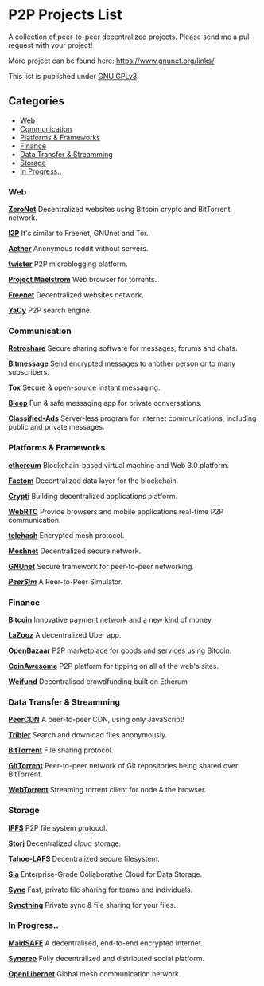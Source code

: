 # P2P Projects List

A collection of peer-to-peer decentralized projects.
Please send me a pull request with your project!

More project can be found here: https://www.gnunet.org/links/

This list is published under [GNU GPLv3](LICENSE).

## Categories

* [Web](#web)
* [Communication](#communication)
* [Platforms & Frameworks](#platforms--frameworks)
* [Finance](#finance)
* [Data Transfer & Streamming](#data-transfer--streamming)
* [Storage](#storage)
* [In Progress..](#in-progress)


### Web

[**ZeroNet**](https://github.com/HelloZeroNet/ZeroNet)
Decentralized websites using Bitcoin crypto and BitTorrent network.

[**I2P**](http://i2pproject.net)
It's similar to Freenet, GNUnet and Tor.

[**Aether**](http://getaether.net/)
Anonymous reddit without servers.

[**twister**](http://twister.net.co/)
P2P microblogging platform.

[**Project Maelstrom**](http://project-maelstrom.bittorrent.com/)
Web browser for torrents.

[**Freenet**](https://freenetproject.org/)
Decentralized websites network.

[**YaCy**](http://yacy.net/en/index.html)
P2P search engine.



### Communication

[**Retroshare**](http://retroshare.sourceforge.net/)
Secure sharing software for messages, forums and chats.

[**Bitmessage**](https://bitmessage.org/wiki/Main_Page)
Send encrypted messages to another person or to many subscribers.

[**Tox**](https://tox.im/)
Secure & open-source instant messaging.

[**Bleep**](http://www.bleep.pm/)
Fun & safe messaging app for private conversations.

[**Classified-Ads**](https://github.com/operatornormal/classified-ads/)
Server-less program for internet communications, including public and private messages.


### Platforms & Frameworks

[**ethereum**](https://www.ethereum.org/)
Blockchain-based virtual machine and Web 3.0 platform.

[**Factom**](http://factom.org/)
Decentralized data layer for the blockchain.

[**Crypti**](https://crypti.me/)
Building decentralized applications platform.

[**WebRTC**](http://www.webrtc.org/)
Provide browsers and mobile applications real-time P2P communication.

[**telehash**](http://telehash.org/)
Encrypted mesh protocol.

[**Meshnet**](https://projectmeshnet.org/)
Decentralized secure network.

[**GNUnet**](https://gnunet.org/)
Secure framework for peer-to-peer networking.

[***PeerSim***](http://peersim.sourceforge.net/)
A Peer-to-Peer Simulator.


### Finance

[**Bitcoin**](https://bitcoin.org/en/)
Innovative payment network and a new kind of money.

[**LaZooz**](http://lazooz.org/)
A decentralized Uber app.

[**OpenBazaar**](https://openbazaar.org/)
P2P marketplace for goods and services using Bitcoin.

[**CoinAwesome**](http://coinawesome.com/)
P2P platform for tipping on all of the web's sites.

[**Weifund**](http://weifund.io/)
Decentralised crowdfunding built on Etherum



### Data Transfer & Streamming

[**PeerCDN**](http://peercdn.com)
A peer-to-peer CDN, using only JavaScript!

[**Tribler**](https://www.tribler.org/howto.html)
Search and download files anonymously.

[**BitTorrent**](http://www.bittorrent.com/)
File sharing protocol.

[**GitTorrent**](https://github.com/cjb/GitTorrent)
Peer-to-peer network of Git repositories being shared over BitTorrent.

[**WebTorrent**](https://github.com/feross/webtorrent)
Streaming torrent client for node & the browser.


### Storage

[**IPFS**](http://ipfs.io/)
P2P file system protocol.

[**Storj**](http://storj.io/)
Decentralized cloud storage.

[**Tahoe-LAFS**](https://tahoe-lafs.org/)
Decentralized secure filesystem.

[**Sia**](http://sia.tech/)
Enterprise-Grade Collaborative Cloud for Data Storage.

[**Sync**](https://www.getsync.com/)
Fast, private file sharing for teams and individuals.

[**Syncthing**](https://syncthing.net/)
Private sync & file sharing for your files.


### In Progress..

[**MaidSAFE**](http://maidsafe.net/)
A decentralised, end-to-end encrypted Internet.

[**Synereo**](http://www.synereo.com/)
Fully decentralized and distributed social platform.

[**OpenLibernet**](http://openlibernet.org/)
Global mesh communication network.
